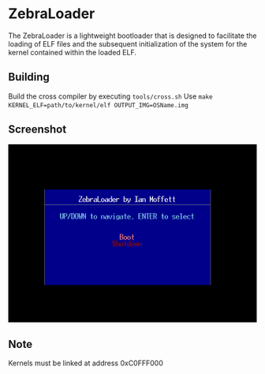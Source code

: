 # ZebraLoader

The ZebraLoader is a lightweight bootloader that is designed to facilitate the loading of ELF files and the subsequent initialization of the system for the kernel contained within the loaded ELF.

## Building
Build the cross compiler by executing ``tools/cross.sh``
Use ``make KERNEL_ELF=path/to/kernel/elf OUTPUT_IMG=OSName.img``

## Screenshot
![screenshot](.github/screenshot.png)

## Note
Kernels must be linked at address 0xC0FFF000

